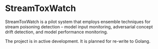 # StreamToxWatch

StreamToxWatch is a pilot system that employs ensemble techniques for stream poisoning detection – model input monitoring, adversarial concept drift detection, and model performance monitoring.

The project is in active development. It is planned for re-write to Golang. 

